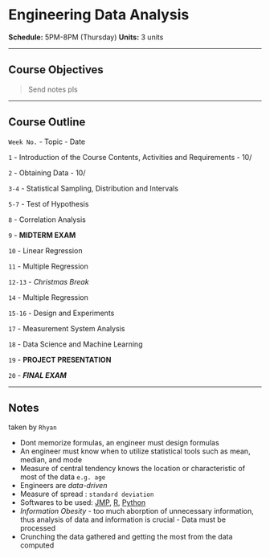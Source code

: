 # Engineering Data Analysis

**Schedule:** 5PM-8PM (Thursday)
**Units:** 3 units

- - - - - - - - - - - - - - - - - - -

## Course Objectives

> Send notes pls

- - - - - - - - - - - - - - - - - - -

## Course Outline
 `Week No.` - Topic - Date
 
 `1` - Introduction of the Course Contents, Activities and Requirements - 10/
 
 `2` - Obtaining Data - 10/
 
 `3-4` - Statistical Sampling, Distribution and Intervals
 
 `5-7` - Test of Hypothesis
 
 `8` - Correlation Analysis
 
 `9` - **MIDTERM EXAM**
 
 `10` - Linear Regression
 
 `11` - Multiple Regression
 
 `12-13` - *Christmas Break*
 
 `14` - Multiple Regression
 
 `15-16` - Design and Experiments
 
 `17` - Measurement System Analysis
 
 `18` - Data Science and Machine Learning
 
 `19` - **PROJECT PRESENTATION**
 
 `20` - ***FINAL EXAM***

- - - - - - - - - - - - - - - - - - -

## Notes
taken by `Rhyan`

- Dont memorize formulas, an engineer must design formulas
- An engineer must know when to utilize statistical tools such as mean, median, and mode
- Measure of central tendency knows the location or characteristic of most of the data `e.g. age`
- Engineers are *data-driven*
- Measure of spread : `standard deviation`
- Softwares to be used: [JMP](https://www.jmp.com/en_ph/software/data-analysis-software.html), [R](https://www.r-project.org/about.html), [Python](https://www.python.org)
- *Information Obesity* -  too much aborption of unnecessary information, thus analysis of data and information is crucial
				                  - Data must be processed
- Crunching the data gathered and getting the most from the data computed
